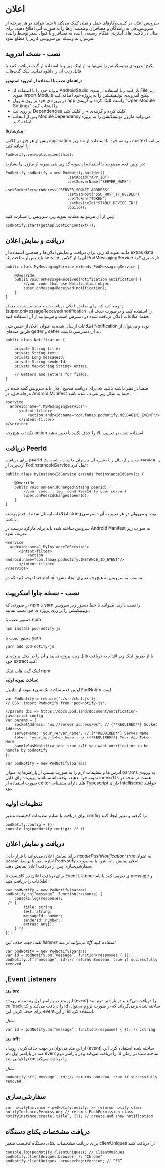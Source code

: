 # اعلان 
سرویس اعلان در کسب‌و‌کار‌های حمل و نقلی کمک می‌کند تا شما بتوانید در هر مرحله از سرویس‌دهی به رانندگان و مسافران وضعیت آن‌ها را به صورت آنی اطلاع دهید.
برای مثال در تاکسی‌های اینترنتی هنگام رسیدن راننده به مسافر و یا قبول سفر توسط راننده می‌توان به وسیله این سرویس کاربر را مطلع نمود.

 <div class="box-end">
</div>

## نصب - نسخه اندروید

پکیج اندرویدی نوتیفیکیشن را می‌توانید از لینک زیر و با استفاده از گیت دریافت کنید یا فایل زیپ آن را دانلود نمایید.
لینک گیت‌هاب

**راهنمای نصب با استفاده از اندروید استودیو:**

- پروژه خود را با استفاده از AndroidStudio باز کنید و با استفاده از منوی File زیر منوی Import Module پکیج اندرویدی نوتیفیکیشن را به پروژه خود اضافه کنید.
- در پروژه ی خود بر روی ماژول app راست کلیک کرده و گزینه‌ی "Open Module Settings" را انتخاب کنید.
- بر روی تب Dependencies کلیک کرده و گزینه‌ی + را کلیک کنید.
- پس از انتخاب  Module Dependency می‌توانید ماژول نوتیفیکیشن را به پروژه اضافه کنید.

**پیش‌نیازها:**

پیش از هر چیز در کلاس application برنامه خود، با استفاده از متد زیر، context برنامه را اضافه کنید:

```
PodNotify.setApplication(this);

```



در اولین قدم می‌توانید با استفاده از نمونه کد زیر شی نمونه از ماژول را بسازید:

```
PodNotify podNotify = new PodNotify.builder()
                            .setAppId("APP_ID")
                            .setServerName("SERVER_NAME")
                            .setSocketServerAddress("SERVER_SOCKET_ADDRESS")
                            .setSsoHost("SSO_HOST_IF_NEEDED")
                            .setToken("TOKEN")
                            .setDeviceId("STABLE_DEVICE_ID")
                            .build();

```



پس از آن می‌توانید مشابه نمونه زیر، سرویس را استارت کنید:

```
podNotify.start(getApplicationContext());

```


 <div class="box-end">
</div>

## دریافت و نمایش اعلان

مانند نمونه کد زیر، برای دریافت و نمایش اعلان‌ها و همچنین استفاده از extras data باید پس از ساخت یک service، آن را از کلاس PodMessagingService  ارث بری کنید:

```
public class MyMessagingService extends PodMessagingService {

    @Override
    public void onMessageReceived(Notification notification) {
        //your code that use Notification object
        super.onMessageReceived(notification);
    }
}

```



توجه کنید که برای نمایش اعلان دریافت شده حتما میبایست مقدار ;(super.onMessageReceived(notification  را استفاده کنید و درصورت حذف آن، فقط اطلاعات اعلان دریافت شده در دسترس است و می‌توانید از آن استفاده کنید.

اطلاعات ارسال شده به عنوان اعلان از جنس شی Notification بوده و می‌توان از طریق متدهای getter و setter به آن دسترسی داشت.

```
public class Notification {

    private String title;
    private String text;
    private Long messageId;
    private String senderId;
    private Map<String,String> extras;

    // Getters and setters for fields.
}

```



ضمنا در نظر داشته باشید که برای دریافت صحیح اعلان باید سرویس گفته شده در مرحله قبل، در Android Manifest حتما به شکل زیر تعریف شده باشد.

```
<service
  android:name=".MyMessagingService">
      <intent-filter>
          <action android:name="com.fanap.podnotify.MESSAGING_EVENT"/>
      </intent-filter>
</service>

```



نکته: به هیچ‌وجه action استفاده شده در تعریف بالا را حذف نکنید یا تغییر ندهید.

 <div class="box-end">
</div>

## دریافت PeerId

برای دریافت peerId جدید و ارسال و یا ذخیره آن می‌توان مانند با ساخت یک service، و ارث‌بری از PodInstanceIdService عمل کرد:

```
public class MyInstanceIdService extends PodInstanceIdService {

    @Override
    public void onPeerIdChanged(String peerId) {
        //your code... (eg. send PeerId to your server)
        super.onPeerIdChanged(peerId);
    }
}

```



اطلاعات ارسال شده از جنس رشته string بوده و می‌توان در هر تغییر به آن دسترسی داشت.

سرویس ساخته شده باید برای کارکرد درست در Android Manifest به صورت زیر تعریف شود:

```
<service
  android:name=".MyInstanceIdService">
      <intent-filter>
          <action android:name="com.fanap.podnotify.INSTANCE_ID_EVENT"/>
      </intent-filter>
</service>

```



حتما توجه کنید که در action  منتسب به سرویس به هیچ‌وجه تغییری ایجاد نشود. 

 <div class="box-end">
</div>

## نصب - نسخه جاوا اسکریپت

در صورتی که npm یا yarn را نصب دارید، میتوانید با خط دستور زیر سرویس نوتیفیکیشن را بر روی پروژه ی خود نصب نمایید. 

دستور نصب با npm

```
npm install pod-notify-js

```



دستور نصب با yarn

```
yarn add pod-notify-js

```



یا از طریق لینک زیر اقدام به دریافت فایل زیپ پروژه نمایید و آن را در محل پروژه ی خود extract کنید:

لینک گیت هاب
لینک npm

**ساخت نمونه اولیه:**

اولین قدم ساخت یک شیء نمونه از ماژول PodNotify است.

```
var PodNotify = require('./src/chat.js');
// ES6: import PodNotify from 'pod-notify-js';

//params doc => https://docs.pod.land/document/notification-javascript-config
var params = {
    socketAddress: "ws://server.address/ws", // {**REQUIRED**} Socket Address
    serverName: 'your_server_name', // {**REQUIRED**} Server Name
    token: 'your_app_token_here', // {**REQUIRED**} Your App Token Here
    handlePushNotification: true //If you want notification to be handle by podnotify
};

var podNotify = new PodNotify(params)

```



آدرس ها و تنظیمات لازم را به صورت لیستی از پارامترها به عنوان params به ورودی نمونه خود بدهید، توجه داشته باشید پروژه دارای فایل index.d.ts هست در نتیجه در صورت استفاده از editor‌‌ های دارای پشتیبانی Typescript دارای Intellisense خواهید بود. 

 <div class="box-end">
</div>

## تنظیمات اولیه

برای دریافت یا تنظیم تنظیمات کافیست متغیر config را گرفته و تغییر ایجاد کنید:

```
podNotify.config = {};
console.log(podNotify.config); // {}

```


 <div class="box-end">
</div>

## دریافت و نمایش اعلان

برای نمایش اعلان می‌توانید با قرار دادن _handlePushNotification: true_ به عنوان param  اجازه دهید تا توسط  PodNotify اعلان نمایش داده شود یا به صورت سفارشی‌سازی پس از دریافت اعلان نمایش دهید.

برای دریافت اعلان نیز کافیست تا Event Listener‌ ی تعریف کنید با نام message و اطلاعات را دریافت کنید:

```
var podNotify = new PodNotify(params)
podNotify.on(“message”, function(response) {
    console.log(response);
 /* {
        title: string;
        text: string;
        messageId: number;
        senderId: number;
        extras: any[];
    } */
});

```



_نکته: جهت حذف این listener  می‌توانید از متد off استفاده کنید_

```
var podNotify = new PodNotify(params)
var id = podNotify.on(“message”, function(response) { });
podNotify.off(“message”, id);// returns Boolean, true if successfully removed

```


 <div class="box-end">
</div>

## ,Event Listeners

**متد on:**

این متد در پارامتر اول رشته نام رویداد (event) را دریافت می‌کند و در پارامتر دوم متد callback را دریافت می‌کند و یک id ساخته شده برمی‌گرداند که در صورت لزوم می‌توان برای حذف کردن این event از این id استفاده کرد.

_مثال:_

```
var id = podNotify.on(“message”, function(response) { }); // :string

```



**متد off:**

از این متد می‌توان در جهت حذف کردن رویداد (event) ساخته شده استفاده کرد. این متد در پارامتر اول نام event را دریافت می‌کند و در پارامتر دوم id ساخته شده در زمان فراخوانی متد on را دریافت می‌کند.

_مثال:_

```
podNotify.off(“message”, id);// returns Boolean, true if successfully removed

```


 <div class="box-end">
</div>

## سفارشی‌سازی

```
var notifyInstance = podNotify.notify; // returns notify class
notifyInstance.Permission; // returns PushPermission class
notifyInstance.create(‘title’, {}); // create and show notification

```


 <div class="box-end">
</div>

## دریافت مشخصات یکتای دستگاه

برای دریافت مشخصات یکتای دستگاه کافیست متغیر clientUniques را دریافت کنید:

```
console.log(podNotify.clientUniques); // ClientUniques
podNotify.clientUniques.browser; // “Chrome”
podNotify.clientUniques. browserMajorVersion; // “56”

```


<div class="box-end">
</div>